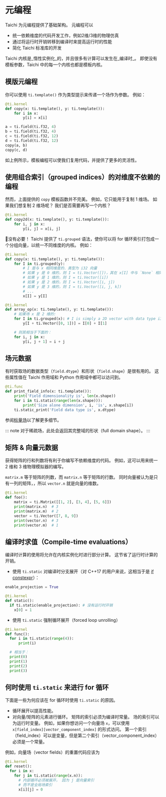 # 元编程

Taichi 为元编程提供了基础架构。 元编程可以

- 统一依赖维度的代码开发工作，例如2维/3维的物理仿真
- 通过将运行时开销转移到编译时来提高运行时的性能
- 简化 Taichi 标准库的开发

Taichi 内核是_惰性实例化_的，并且很多有计算可以发生在_编译时_。 即使没有模板参数，Taichi 中的每一个内核也都是模板内核。

## 模版元编程

你可以使用 `ti.template()` 作为类型提示来传递一个场作为参数。 例如：

```python {2}
@ti.kernel
def copy(x: ti.template(), y: ti.template()):
    for i in x:
        y[i] = x[i]

a = ti.field(ti.f32, 4)
b = ti.field(ti.f32, 4)
c = ti.field(ti.f32, 12)
d = ti.field(ti.f32, 12)
copy(a, b)
copy(c, d)
```

如上例所示，模板编程可以使我们复用代码，并提供了更多的灵活性。

## 使用组合索引（grouped indices）的对维度不依赖的编程

然而，上面提供的 `copy` 模板函数并不完美。 例如，它只能用于复制 1 维场。 如果我们想复制 2 维场呢？ 我们是否需要再写一个内核？

```python
@ti.kernel
def copy2d(x: ti.template(), y: ti.template()):
    for i, j in x:
        y[i, j] = x[i, j]
```

:tada:没有必要！ Taichi 提供了 `ti.grouped` 语法，使你可以将 for 循环索引打包成一个分组向量，以统一不同维度的内核。 例如：

```python {3-10,15-16}
@ti.kernel
def copy(x: ti.template(), y: ti.template()):
    for I in ti.grouped(y):
        # I 是与 x 相同维度的、类型为 i32 向量
        # 如果 y 是 0 维的，则 I = ti.Vector([])，其在 x[I] 中与 `None` 相同
        # 如果 y 是 1 维的，则 I = ti.Vector([i])
        # 如果 y 是 2 维的，则 I = ti.Vector([i, j])
        # 如果 y 是 3 维的，则 I = ti.Vector([i, j, k])
        # ...
        x[I] = y[I]

@ti.kernel
def array_op(x: ti.template(), y: ti.template()):
    # 如果场 x 是 2 维的:
    for I in ti.grouped(x): # I is simply a 2D vector with data type i32
        y[I + ti.Vector([0, 1])] = I[0] + I[1]

    # 则其相当于下面的：
    for i, j in x:
        y[i, j + 1] = i + j
```

## 场元数据

有时获取场的数据类型（`field.dtype`）和形状（`field.shape`）是很有用的。 这些属性值在 Taichi 作用域和 Python 作用域中都可以访问到。

```python {2-6}
@ti.func
def print_field_info(x: ti.template()):
    print('Field dimensionality is', len(x.shape))
    for i in ti.static(range(len(x.shape))):
        print('Size alone dimension', i, 'is', x.shape[i])
    ti.static_print('Field data type is', x.dtype)
```

参阅[标量场](../api/scalar_field.md)以了解更多细节。

::: note
对于稀疏场，此处会返回其完整域的形状（full domain shape）。
:::

## 矩阵 & 向量元数据

获得矩阵的行和列数将有利于你编写不依赖维度的代码。 例如，这可以用来统一 2 维和 3 维物理模拟器的编写。

`matrix.m` 等于矩阵的列数，而 `matrix.n` 等于矩阵的行数。 同时向量被认为是只有一列的矩阵，，所以 `vector.n` 就是向量的维数。

```python {4-5,7-8}
@ti.kernel
def foo():
    matrix = ti.Matrix([[1, 2], [3, 4], [5, 6]])
    print(matrix.n)  # 3
    print(matrix.m)  # 2
    vector = ti.Vector([7, 8, 9])
    print(vector.n)  # 3
    print(vector.m)  # 1
```

## 编译时求值（Compile-time evaluations）

编译时计算的使用将允许在内核实例化时进行部分计算。 这节省了运行时计算的开销。

- 使用 `ti.static` 对编译时分支展开（对 C++17 的用户来说，这相当于是 [if constexpr](https://en.cppreference.com/w/cpp/language/if)）：

```python {5}
enable_projection = True

@ti.kernel
def static():
  if ti.static(enable_projection): # 没有运行时开销
    x[0] = 1
```

- 使用 `ti.static` 强制循环展开（forced loop unrolling）

```python {3}
@ti.kernel
def func():
  for i in ti.static(range(4)):
      print(i)

  # 相当于：
  print(0)
  print(1)
  print(2)
  print(3)
```

## 何时使用 `ti.static` 来进行 for 循环

下面是一些为何应该在 for 循环时使用 `ti.static` 的原因。

- 循环展开以提高性能。
- 对向量/矩阵的元素进行循环。 矩阵的索引必须为编译时常量。 场的索引可以为运行时变量。 例如，如果你想访问一个向量场 `x`，可以使用 `x[field_index][vector_component_index]` 的形式访问。 第一个索引（field_index）可以是变量，但是第二个索引（vector_component_index）必须是一个常量。

例如，向量场（vector fields）的重置代码应该为

```python {4}
@ti.kernel
def reset():
  for i in x:
    for j in ti.static(range(x.n)):
      # 内部循环必须被展开， 因为 j 是向量索引
      # 而不是全局场索引
      x[i][j] = 0
```
